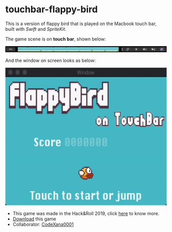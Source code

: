 # touchbar-flappy-bird

This is a version of flappy bird that is played on the Macbook touch bar, built with *Swift* and *SpriteKit*.

The game scene is on **touch bar**, shown below:

![bar.png](./readmeImages/bar.png)

And the window on screen looks as below:
<p align="center">
<img src="./readmeImages/window.gif" width="602" height="430"/>
</p>

- This game was made in the Hack\&Roll 2019, click [here](https://devpost.com/software/games-on-touch-bar) to know more.
- [Download](https://drive.google.com/file/d/1ovVo0N3pt4YpMoO-pk5VHvIaesqerIUC/view?usp=sharing) this game
- Collaborator: [CodeXana0001](https://github.com/CodeXana0001)